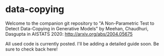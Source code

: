 # data-copying
Welcome to the companion git repository to "A Non-Parametric Test to Detect Data-Copying in Generative Models" by Meehan, Chaudhuri, Dasgupta in AISTATS 2020:
http://arxiv.org/abs/2004.05675

All used code is currently posted. I'll be adding a detailed guide soon. Be sure to check back here! 
